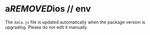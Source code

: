 # a***REMOVED***ios // env

The `data.js` file is updated automatically when the package version is upgrading. Please do not edit it manually.
